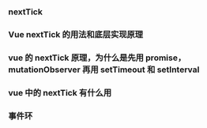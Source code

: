 ### nextTick

### Vue nextTick 的用法和底层实现原理

### vue 的 nextTick 原理，为什么是先用 promise，mutationObserver 再用 setTimeout 和 setInterval

### vue 中的 nextTick 有什么用

### 事件环